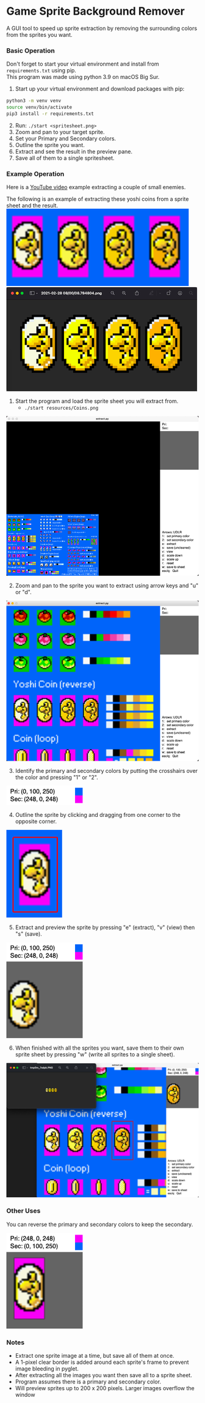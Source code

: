 # Game Sprite Background Remover
A GUI tool to speed up sprite extraction by removing the surrounding colors from the sprites you want.  

### Basic Operation
Don't forget to start your virtual environment and install from `requirements.txt` using pip.  
This program was made using python 3.9 on macOS Big Sur.  

1. Start up your virtual environment and download packages with pip:
```bash
python3 -m venv venv
source venv/bin/activate
pip3 install -r requirements.txt
```
2. Run: `./start <spritesheet.png>`
3. Zoom and pan to your target sprite.
4. Set your Primary and Secondary colors.
5. Outline the sprite you want.
6. Extract and see the result in the preview pane.
7. Save all of them to a single spritesheet.

### Example Operation
Here is a [YouTube video](https://youtu.be/HcGy3jIVgiI) example extracting a couple of small enemies.  

The following is an example of extracting these yoshi coins from a sprite sheet and the result.  
![Yoshi Coins](yoshicoins.png) ![Result](finalSpriteSheet.png)  

1. Start the program and load the sprite sheet you will extract from.  
    * `./start resources/Coins.png`  

![Start Program](step1.png)

2. Zoom and pan to the sprite you want to extract using arrow keys and "u" or "d".  

![Zoom and Pan](step2.png)

3. Identify the primary and secondary colors by putting the crosshairs over the color and pressing "1" or "2".  

![Set Colors](step3.png)

4. Outline the sprite by clicking and dragging from one corner to the opposite corner.  

![Outline Sprite](step4.png)

5. Extract and preview the sprite by pressing "e" (extract), "v" (view) then "s" (save).  

![Extract and Preview](step5.png)

6. When finished with all the sprites you want, save them to their own sprite sheet by pressing "w" (write all sprites to a single sheet).  

![Save to Sheet](step6.png)

### Other Uses
You can reverse the primary and secondary colors to keep the secondary.  

![Reversed Color Selection](reversedColors.png)


### Notes
* Extract one sprite image at a time, but save all of them at once.
* A 1-pixel clear border is added around each sprite's frame to prevent image bleeding in pyglet.
* After extracting all the images you want then save all to a sprite sheet.
* Program assumes there is a primary and secondary color.
* Will preview sprites up to 200 x 200 pixels. Larger images overflow the window

